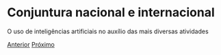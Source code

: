 # Conjuntura nacional e internacional

O uso de inteligências artificiais no auxílio das mais diversas atividades

[Anterior](literatura.md)    [Próximo](modelo.md)